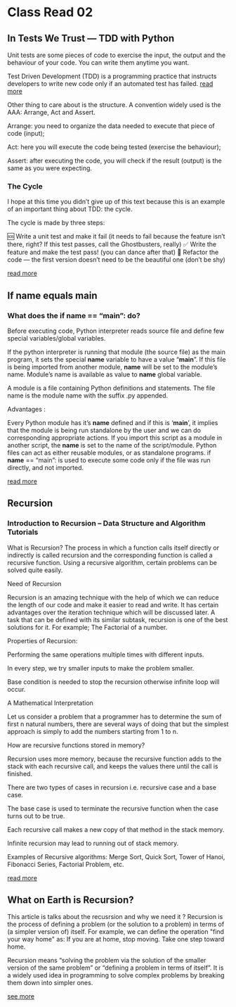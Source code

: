 # Class Read 02

## In Tests We Trust — TDD with Python
Unit tests are some pieces of code to exercise the input, the output and the behaviour of your code. You can write them anytime you want.

Test Driven Development (TDD) is a programming practice that instructs developers to write new code only if an automated test has failed. [read more](https://www.guru99.com/test-driven-development.html)

Other thing to care about is the structure. A convention widely used is the AAA: Arrange, Act and Assert.

Arrange: you need to organize the data needed to execute that piece of code (input);

Act: here you will execute the code being tested (exercise the behaviour);

Assert: after executing the code, you will check if the result (output) is the same as you were expecting.

### The Cycle
I hope at this time you didn’t give up of this text because this is an example of an important thing about TDD: the cycle.

The cycle is made by three steps:

🆘 Write a unit test and make it fail (it needs to fail because the feature isn’t there, right? If this test passes, call the Ghostbusters, really)
✅ Write the feature and make the test pass! (you can dance after that)
🔵 Refactor the code — the first version doesn’t need to be the beautiful one (don’t be shy)

[read more](https://code.likeagirl.io/in-tests-we-trust-tdd-with-python-af69f47e6932)


## If name equals main

### What does the if __name__ == “__main__”: do?
Before executing code, Python interpreter reads source file and define few special variables/global variables. 

If the python interpreter is running that module (the source file) as the main program, it sets the special __name__ variable to have a value “__main__”. If this file is being imported from another module, __name__ will be set to the module’s name. Module’s name is available as value to __name__ global variable. 

A module is a file containing Python definitions and statements. The file name is the module name with the suffix .py appended. 

Advantages : 

Every Python module has it’s __name__ defined and if this is ‘__main__’, it implies that the module is being run standalone by the user and we can do corresponding appropriate actions.
If you import this script as a module in another script, the __name__ is set to the name of the script/module.
Python files can act as either reusable modules, or as standalone programs.
if __name__ == “main”: is used to execute some code only if the file was run directly, and not imported.

[read more](https://www.geeksforgeeks.org/what-does-the-if-__name__-__main__-do/)

## Recursion

### Introduction to Recursion – Data Structure and Algorithm Tutorials

What is Recursion? 
The process in which a function calls itself directly or indirectly is called recursion and the corresponding function is called a recursive function. Using a recursive algorithm, certain problems can be solved quite easily. 

Need of Recursion

Recursion is an amazing technique with the help of which we can reduce the length of our code and make it easier to read and write. It has certain advantages over the iteration technique which will be discussed later. A task that can be defined with its similar subtask, recursion is one of the best solutions for it. For example; The Factorial of a number.

Properties of Recursion:

Performing the same operations multiple times with different inputs.

In every step, we try smaller inputs to make the problem smaller.

Base condition is needed to stop the recursion otherwise infinite loop will occur.


A Mathematical Interpretation

Let us consider a problem that a programmer has to determine the sum of first n natural numbers, there are several ways of doing that but the simplest approach is simply to add the numbers starting from 1 to n. 

How are recursive functions stored in memory?

Recursion uses more memory, because the recursive function adds to the stack with each recursive call, and keeps the values there until the call is finished.


There are two types of cases in recursion i.e. recursive case and a base case.

The base case is used to terminate the recursive function when the case turns out to be true.

Each recursive call makes a new copy of that method in the stack memory.

Infinite recursion may lead to running out of stack memory.

Examples of Recursive algorithms: Merge Sort, Quick Sort, Tower of Hanoi, Fibonacci Series, Factorial Problem, etc.

[read more](https://www.geeksforgeeks.org/introduction-to-recursion-data-structure-and-algorithm-tutorials/)

## What on Earth is Recursion?

This article is talks about the recusrsion and why we need it ? Recursion is the process of defining a problem (or the solution to a problem) in terms of (a simpler version of) itself. For example, we can define the operation "find your way home" as: If you are at home, stop moving. Take one step toward home.


Recursion means “solving the problem via the solution of the smaller version of the same problem” or “defining a problem in terms of itself”. It is a widely used idea in programming to solve complex problems by breaking them down into simpler ones.


[see more](https://www.youtube.com/watch?v=Mv9NEXX1VHc)


